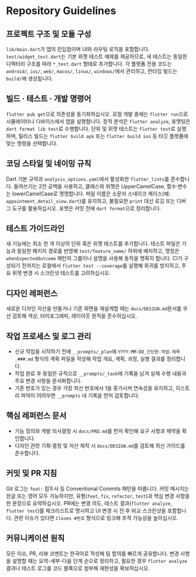 # Repository Guidelines

## 프로젝트 구조 및 모듈 구성

`lib/main.dart`가 앱의 진입점이며 UI와 라우팅 로직을 포함합니다. `test/widget_test.dart`는 기본 위젯 테스트 예제를 제공하므로, 새 테스트는 동일한 디렉터리 구조를 따라 `*_test.dart` 형태로 추가합니다. 각 플랫폼 전용 코드는 `android/`, `ios/`, `web/`, `macos/`, `linux/`, `windows/`에서 관리하고, 런타임 빌드는 `build/`에 생성됩니다.

## 빌드 · 테스트 · 개발 명령어

`flutter pub get`으로 의존성을 동기화하십시오. 로컬 개발 중에는 `flutter run`으로 시뮬레이터나 디바이스에서 앱을 실행합니다. 정적 분석은 `flutter analyze`, 포맷팅은 `dart format lib test`로 수행합니다. 단위 및 위젯 테스트는 `flutter test`로 실행하며, 릴리스 빌드는 `flutter build apk` 또는 `flutter build ios` 등 타깃 플랫폼에 맞는 명령을 선택합니다.

## 코딩 스타일 및 네이밍 규칙

Dart 기본 규약과 `analysis_options.yaml`에서 활성화한 `flutter_lints`를 준수합니다. 들여쓰기는 2칸 공백을 사용하고, 클래스와 위젯은 UpperCamelCase, 함수·변수는 lowerCamelCase로 명명합니다. 파일 이름은 소문자 스네이크 케이스(예: `appointment_detail_view.dart`)를 유지하고, 불필요한 `print` 대신 로깅 또는 디버그 도구를 활용하십시오. 포맷은 커밋 전에 `dart format`으로 정리합니다.

## 테스트 가이드라인

새 기능에는 최소 한 개 이상의 단위 혹은 위젯 테스트를 추가합니다. 테스트 파일은 기능과 동일한 패키지 경로를 반영해 `test/feature_name/` 하위에 배치하고, 명칭은 `whenExpectedOutcome` 패턴의 그룹이나 설명을 사용해 동작을 명확히 합니다. CI가 구성되기 전까지는 로컬에서 `flutter test --coverage`를 실행해 회귀를 방지하고, 주요 위젯 변경 시 스크린샷 테스트를 고려하십시오.

## 디자인 레퍼런스

새로운 디자인 자산을 만들거나 기존 화면을 재설계할 때는 `docs/DESIGN.md`문서를 우선 검토해 색상, 타이포그래피, 레이아웃 원칙을 준수하십시오.

## 작업 프로세스 및 로그 관리

- 신규 작업을 시작하기 전에 `__prompts/_plan`에 `YYYY-MM-DD_간단한-작업-제목_###.md` 형식의 계획 파일을 작성해 작업 개요, 계획, 과정, 실행 결과를 정리합니다.
- 작업 완료 후 동일한 규칙으로 `__prompts/_task`에 기록을 남겨 실제 수행 내용과 주요 변경 사항을 문서화합니다.
- 기존 번호가 있는 경우 가장 최신 번호에서 1을 증가시켜 연속성을 유지하고, 히스토리 파악이 어려우면 `__prompts` 내 기록을 먼저 검토합니다.

## 핵심 레퍼런스 문서

- 기능 정의와 개발 의사결정 시 `docs/PRD.md`를 먼저 확인해 요구 사항과 제약을 확인합니다.
- 디자인 관련 기획·결정 및 자산 제작 시 `docs/DESIGN.md`를 검토해 최신 가이드를 준수합니다.

## 커밋 및 PR 지침

Git 로그는 `feat:` 접두사 등 Conventional Commits 패턴을 따릅니다. 커밋 메시지는 한글 또는 영어 모두 가능하지만, 유형(`feat`, `fix`, `refactor`, `test`)과 핵심 변경 사항을 한 문장으로 요약하십시오. PR에는 변경 의도, 테스트 결과(`flutter analyze`, `flutter test`)를 체크리스트로 명시하고 UI 변경 시 전·후 비교 스크린샷을 포함합니다. 관련 이슈가 있다면 `Closes #번호` 형식으로 링크해 추적 가능성을 높이십시오.

## 커뮤니케이션 원칙

모든 이슈, PR, 리뷰 코멘트는 한국어로 작성해 팀 합의를 빠르게 공유합니다. 변경 사항을 설명할 때는 요약-세부-다음 단계 순으로 정리하고, 필요한 경우 `flutter analyze` 결과나 테스트 로그를 코드 블록으로 첨부해 재현성을 확보하십시오.
